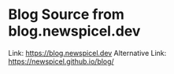 # Blog Source from blog.newspicel.dev

Link: https://blog.newspicel.dev
Alternative Link: https://newspicel.github.io/blog/